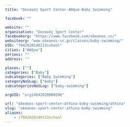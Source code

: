 ```yaml
---
title: "Ωκεανός Sport Center-Αθήνα-Baby Swimming"

facebook: ""

website: ""
organisation: "Ωκεανός Sport Center"
facebookorg: "https://www.facebook.com/okeanos.sc/"
websiteorg: "www.okeanos-sc.gr/classes/baby-swimming/"
UID: "7042020140113school"
cities: ["Αθήνα"]
perioxi: ""
address: ""

places: [""]
categories: ["Baby"]
subcategories: ["Baby Swimming"]
categoryNoSLug: ["baby"]
subcategoriesNoSLug: ["baby-swimming"]

orgUID: "org14042020000206"

url: "okeanos-sport-center-athina-baby-swimming/athina"
slug: "okeanos-sport-center-athina-baby-swimming"
aliases:
    - /7042020140113school
---
```





